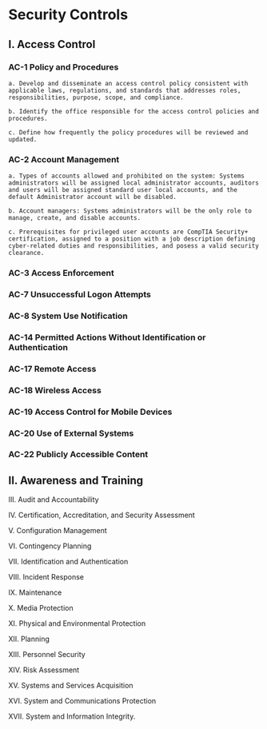 # Security Controls 

## I. Access Control

### AC-1 Policy and Procedures 

	a. Develop and disseminate an access control policy consistent with applicable laws, regulations, and standards that addresses roles, responsibilities, purpose, scope, and compliance.

	b. Identify the office responsible for the access control policies and procedures.

	c. Define how frequently the policy procedures will be reviewed and updated.  

### AC-2 Account Management

	a. Types of accounts allowed and prohibited on the system: Systems administrators will be assigned local administrator accounts, auditors and users will be assigned standard user local accounts, and the default Administrator account will be disabled.
    
	b. Account managers: Systems administrators will be the only role to manage, create, and disable accounts.

	c. Prerequisites for privileged user accounts are CompTIA Security+ certification, assigned to a position with a job description defining cyber-related duties and responsibilities, and posess a valid security clearance.

### AC-3 Access Enforcement

### AC-7 Unsuccessful Logon Attempts

### AC-8 System Use Notification

### AC-14 Permitted Actions Without Identification or Authentication

### AC-17 Remote Access

### AC-18 Wireless Access

### AC-19 Access Control for Mobile Devices

### AC-20 Use of External Systems

### AC-22 Publicly Accessible Content

## II. Awareness and Training

III. Audit and Accountability

IV. Certification, Accreditation, and Security Assessment

V. Configuration Management

VI. Contingency Planning

VII. Identification and Authentication

VIII. Incident Response

IX. Maintenance

X. Media Protection

XI. Physical and Environmental Protection

XII. Planning

XIII. Personnel Security

XIV. Risk Assessment

XV. Systems and Services Acquisition

XVI. System and Communications Protection

XVII. System and Information Integrity.